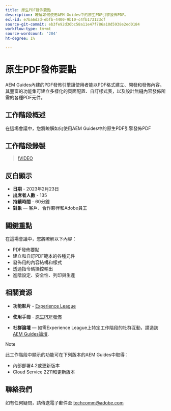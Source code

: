 ```yaml
---
title: 原生PDF發佈要點
description: 瞭解如何使用AEM Guides中的原生PDF引擎發佈PDF。
exl-id: e7ba6d2d-ebfb-4400-9b10-c4fb173123cf
source-git-commit: eb3fe92d36bc58a11e47f786a10d5938e2ed0184
workflow-type: tm+mt
source-wordcount: '204'
ht-degree: 1%

---
```


# 原生PDF發佈要點

AEM Guides內建的PDF發佈引擎讓使用者能以PDF格式建立、開發和發佈內容。 其豐富的功能集可建立多樣化的頁面配置、自訂樣式表，以及設計無縫內容發佈所需的各種PDF元件。

## 工作階段概述

在這場會議中，您將瞭解如何使用AEM Guides中的原生PDF引擎發佈PDF

## 工作階段錄製

>[!VIDEO](https://video.tv.adobe.com/v/3416076/native-pdf?quality=12&learn=on)

## 反白顯示

- **日期** - 2023年2月23日
- **出席者人數** - 135
- **持續時間** - 60分鐘
- **對象**  — 客戶、合作夥伴和Adobe員工

## 關鍵重點

在這場會議中，您將瞭解以下內容：
- PDF發佈要點
- 建立和自訂PDF範本的各種元件
- 發佈用的內容結構和樣式
- 透過指令碼操控輸出
- 進階設定、安全性、列印與生產

## 相關資源

- **功能影片** -  [Experience League](https://experienceleague.adobe.com/docs/experience-manager-guides-learn/videos/advanced-user-guide/overview.html?lang=en)

- **使用手冊** - [原生PDF發佈](https://experienceleague.adobe.com/docs/experience-manager-guides-learn/tutorials/configuring/config-native-pdf-publish/pdf-template.html?lang=en)

- **社群論壇**  — 如需Experience League上特定工作階段的社群互動，請造訪  [AEM Guides論壇](https://experienceleaguecommunities.adobe.com/t5/experience-manager-guides/bd-p/xml-documentation-discussions).

>[!NOTE]
>
> 此工作階段中顯示的功能可在下列版本的AEM Guides中取得：
> - 內部部署4.2或更新版本
> - Cloud Service 2211和更新版本

## 聯絡我們

如有任何疑問，請傳送電子郵件至 <techcomm@adobe.com>
